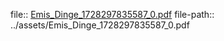 file:: [Emis_Dinge_1728297835587_0.pdf](../assets/Emis_Dinge_1728297835587_0.pdf)
file-path:: ../assets/Emis_Dinge_1728297835587_0.pdf
